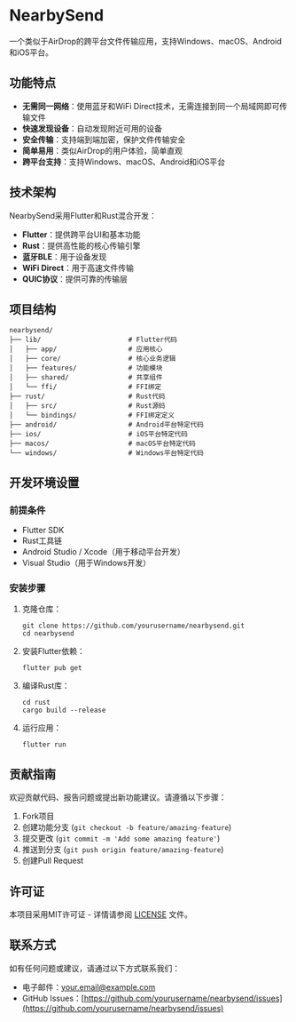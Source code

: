 # NearbySend

一个类似于AirDrop的跨平台文件传输应用，支持Windows、macOS、Android和iOS平台。

## 功能特点

- **无需同一网络**：使用蓝牙和WiFi Direct技术，无需连接到同一个局域网即可传输文件
- **快速发现设备**：自动发现附近可用的设备
- **安全传输**：支持端到端加密，保护文件传输安全
- **简单易用**：类似AirDrop的用户体验，简单直观
- **跨平台支持**：支持Windows、macOS、Android和iOS平台

## 技术架构

NearbySend采用Flutter和Rust混合开发：

- **Flutter**：提供跨平台UI和基本功能
- **Rust**：提供高性能的核心传输引擎
- **蓝牙BLE**：用于设备发现
- **WiFi Direct**：用于高速文件传输
- **QUIC协议**：提供可靠的传输层

## 项目结构

```
nearbysend/
├── lib/                      # Flutter代码
│   ├── app/                  # 应用核心
│   ├── core/                 # 核心业务逻辑
│   ├── features/             # 功能模块
│   ├── shared/               # 共享组件
│   └── ffi/                  # FFI绑定
├── rust/                     # Rust代码
│   ├── src/                  # Rust源码
│   └── bindings/             # FFI绑定定义
├── android/                  # Android平台特定代码
├── ios/                      # iOS平台特定代码
├── macos/                    # macOS平台特定代码
└── windows/                  # Windows平台特定代码
```

## 开发环境设置

### 前提条件

- Flutter SDK
- Rust工具链
- Android Studio / Xcode（用于移动平台开发）
- Visual Studio（用于Windows开发）

### 安装步骤

1. 克隆仓库：
   ```
   git clone https://github.com/yourusername/nearbysend.git
   cd nearbysend
   ```

2. 安装Flutter依赖：
   ```
   flutter pub get
   ```

3. 编译Rust库：
   ```
   cd rust
   cargo build --release
   ```

4. 运行应用：
   ```
   flutter run
   ```

## 贡献指南

欢迎贡献代码、报告问题或提出新功能建议。请遵循以下步骤：

1. Fork项目
2. 创建功能分支 (`git checkout -b feature/amazing-feature`)
3. 提交更改 (`git commit -m 'Add some amazing feature'`)
4. 推送到分支 (`git push origin feature/amazing-feature`)
5. 创建Pull Request

## 许可证

本项目采用MIT许可证 - 详情请参阅 [LICENSE](LICENSE) 文件。

## 联系方式

如有任何问题或建议，请通过以下方式联系我们：

- 电子邮件：your.email@example.com
- GitHub Issues：[https://github.com/yourusername/nearbysend/issues](https://github.com/yourusername/nearbysend/issues) 